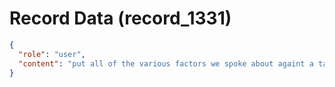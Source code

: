 # Record Data (record_1331)

```json
{
  "role": "user",
  "content": "put all of the various factors we spoke about againt a table and rate all the countries from 1-10 along all the variables and give me a score for all of them\n"
}
```
